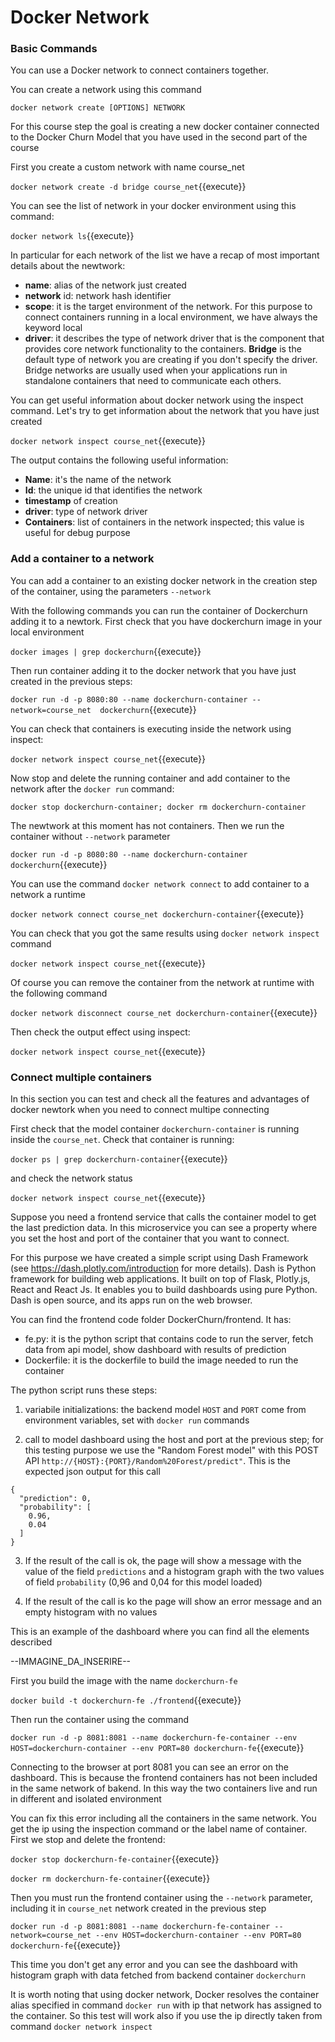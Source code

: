 # Docker Network

### Basic Commands


You can use a Docker network to connect containers together.

You can create a network using this command

`docker network create [OPTIONS] NETWORK`

For this course step the goal is creating a new docker container connected to the Docker Churn
Model that you have used in the second part of the course

First you create a custom network with name course_net

`docker network create -d bridge course_net`{{execute}}

You can see the list of network in your docker environment using this command:

`docker network ls`{{execute}}

In particular for each network of the list we have a recap of most important details about the
newtwork:
- **name**: alias of the network just created
- **network** id: network hash identifier
- **scope**: it is the target environment of the network. For this purpose to connect containers running
  in a local environment, we have always the keyword local  
- **driver**: it describes the type of network driver that is the component that provides core network
  functionality to the containers. **Bridge** is the default type of network
  you are creating if you don't specify the driver. Bridge networks are usually used when
  your applications run in standalone containers that need to communicate each others.

You can get useful information about docker network using the inspect command. Let's try to get
information about the network that you have just created

`docker network inspect course_net`{{execute}}

The output contains the following useful information:
- **Name**: it's the name of the network
- **Id**: the unique id that identifies the network
- **timestamp** of creation
- **driver**: type of network driver
- **Containers**: list of containers in the network inspected; this value is useful for debug purpose



### Add a container to a network
You can add a container to an existing docker network in the creation step of the container,
using the parameters `--network`

With the following commands you can run the container of Dockerchurn adding it to a newtork.
First check that you have dockerchurn image in your local environment

`docker images | grep dockerchurn`{{execute}}

Then run container adding it to the docker network that you have just created in the previous steps:

`docker run -d -p 8080:80 --name dockerchurn-container --network=course_net  dockerchurn`{{execute}}

You can check that containers is executing inside the network using inspect:

`docker network inspect course_net`{{execute}}

Now stop and delete the running container and add container to the network after the `docker run`
command:

`docker stop dockerchurn-container; docker rm dockerchurn-container`

The newtwork at this moment has not containers. Then we run the container without `--network`
parameter

`docker run -d -p 8080:80 --name dockerchurn-container dockerchurn`{{execute}}

You can use the command `docker network connect` to add container to a network a runtime

`docker network connect course_net dockerchurn-container`{{execute}}

You can check that you got the same results using `docker network inspect` command

`docker network inspect course_net`{{execute}}

Of course you can remove the container from the network at runtime with the following command

`docker network disconnect course_net dockerchurn-container`{{execute}}

Then check the output effect using inspect:

`docker network inspect course_net`{{execute}}


### Connect multiple containers
In this section you can test and check all the features and advantages of docker newtork
when you need to connect multipe connecting

First check that the model container `dockerchurn-container` is running inside the `course_net`.
Check that container is running:

`docker ps | grep dockerchurn-container`{{execute}}

and check the network status

`docker network inspect course_net`{{execute}}


Suppose you need a frontend service that calls the container model to get the last prediction data.
In this microservice you can see a property where you set the host and port of the
container that you want to connect.

For this purpose we have created a simple script using Dash Framework (see
https://dash.plotly.com/introduction for more details). Dash is Python framework for building 
web applications. It built on top of Flask, Plotly.js, React and React Js.
It enables you to build dashboards using pure Python. Dash is open source,
and its apps run on the web browser. 

You can find the frontend code folder DockerChurn/frontend. It has:
- fe.py: it is the python script that contains code to run the server, fetch data from api model,
show dashboard with results of prediction
- Dockerfile: it is the dockerfile to build the image needed to run the container

The python script runs these steps:
1. variabile initializations: the backend model `HOST` and `PORT` come from environment
variables, set with `docker run` commands
   
2. call to model dashboard using the host and port at the previous step; for this testing
purpose we use the "Random Forest model" with this POST API 
   `http://{HOST}:{PORT}/Random%20Forest/predict"`. This is the expected json output for this call
   
```
{
  "prediction": 0,
  "probability": [
    0.96,
    0.04
  ]
}
```
   
3. If the result of the call is ok, the page will show a message with the value of the
field `predictions` and a histogram graph with the two values of field `probability`
   (0,96 and 0,04 for this model loaded)
   
4. If the result of the call is ko the page will show an error message and an empty histogram 
with no values
   
This is an example of the dashboard where you can find all the elements described

--IMMAGINE_DA_INSERIRE--

First you build the image with the name `dockerchurn-fe`

`docker build -t dockerchurn-fe ./frontend`{{execute}}

Then run the container using the command

`docker run -d -p 8081:8081 --name dockerchurn-fe-container --env HOST=dockerchurn-container --env PORT=80 dockerchurn-fe`{{execute}}

Connecting to the browser at port 8081 you can see an error on the dashboard. This is because
the frontend containers has not been included in the same network of bakend. In this way
the two containers live and run in different and isolated environment


You can fix this error including all the containers in the same network. You get the ip using the
inspection command or the label name of container. First we stop and delete the frontend:

`docker stop dockerchurn-fe-container`{{execute}}

`docker rm dockerchurn-fe-container`{{execute}}

Then you must run the frontend container using the `--network` parameter, including it in
`course_net` network created in the previous step

`docker run -d -p 8081:8081 --name dockerchurn-fe-container --network=course_net --env HOST=dockerchurn-container --env PORT=80 dockerchurn-fe`{{execute}}

This time you don't get any error and you can see the dashboard with histogram graph with data
fetched from backend container `dockerchurn`

It is worth noting that using docker network, Docker resolves the container alias specified in
command `docker run` with ip that network has assigned to the container.
So this test will work also if you use the ip directly taken from command `docker network inspect`




